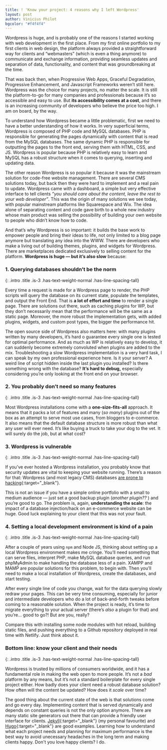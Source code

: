 ```yaml
--- 
title: ! 'Know your project: 4 reasons why I left Wordpress'
layout: post
author: Vinicius Philot
bgcolor: "#f4f4f4"
---
```


Wordpress is huge, and is probably one of the reasons I started working with web development in the first place. From my first online portfolio to my first clients in web design, the platform always provided a straightforward way for clients and “webmasters” (which is even a thing anymore) to communicate and exchange information, providing seamless updates and separation of data, functionality, and content that was groundbreaking at the time.

That was back then, when Progressive Web Apps, Graceful Degradation, Progressive Enhancement, and Javascript Frameworks weren’t still here. Wordpress was the choice for many projects, no matter the scale. It is still the platform-to-go for many companies and professionals because it’s so accessible and easy to use. But **its accessibility comes at a cost**, and there is an increasing community of developers who believe the price too high. I am on board, by the way.

To understand how Wordpress became a little problematic, first we need to have a better understanding of how it works. In very superficial terms, Wordpress is composed of PHP code and MySQL databases. PHP is responsible for generating the pages dynamically with content that is read from the MySQL databases. The same dynamic PHP is responsible for outputting the pages to the front end, serving them with HTML, CSS, and JS. Wordpress is popular because PHP is relatively easy to learn and MySQL has a robust structure when it comes to querying, inserting and updating data.

The other reason Wordpress is so popular it because it was the mainstream solution for code-free website management. There are several CMS solutions today, but back then they were hard to implement and a real pain to update. Wordpress came with a dashboard, a simple but very effective interface to tell clients *”you should care about the content, leave the rest to your web developer”*.  This was the origin of many solutions we see today, with popular mainstream platforms like Squarespace and Wix.  The idea alone of separating content and code gave birth to a whole new industry whose main product was selling the possibility of building your own website to people who didn’t know how to code.

And that’s why Wordpress is so important: it builds the base work to empower people and bring their ideas to life, not only limited to a blog page anymore but translating any idea into the WWW. There are developers who make a living out of building themes, plugins, and widgets for Wordpress. There are marketplaces dedicated exclusively to selling content for the platform. **Wordpress is huge &mdash; but it’s also slow** because:

### 1. Querying databases shouldn’t be the norm
{: .intro .title .is-3 .has-text-weight-normal .has-line-spacing-tall}

Every time a request is made for a Wordpress page to render, the PHP scripts will query the database on its current state, populate the templates, and output the Front End. That is **a lot of effort and time** to render a single page. There are solutions out there, such as caching plugins for WP, but they don’t necessarily mean that the performance will be the same as a static page. Moreover, the more robust the implementation gets, with added plugins, widgets, and custom post types, the bigger the performance hit. 

The open source side of Wordpress also matters here: with many plugins written by many developers, it’s hard o guarantee every single one is tested for optimal performance. And as much as WP is relatively easy to develop, it can suddenly become extremely convoluted when plugins are added to the mix. Troubleshooting a slow Wordpress implementation is a very hard task, I can speak by my own professional experience here. Is it your server? A weird line of script hidden inside the last plugin you installed? Is there something wrong with the database? **It’s hard to debug,** especially considering you’re only looking at the front end on your browser.

### 2. You probably don’t need so many features
{: .intro .title .is-3 .has-text-weight-normal .has-line-spacing-tall}

Most Wordpress installations come with a **one-size-fits-all** approach. It means that it packs a lot of features and many (*so many*) plugins out of the box as an attempt to serve most use cases, from bloggers to e-commerce. It also means that the default database structure is more robust than what any user will ever need. It’s like buying a truck to take your dog to the vet. It will surely do the job, but at what cost? 

### 3. Wordpress is vulnerable
{: .intro .title .is-3 .has-text-weight-normal .has-line-spacing-tall}


If you’ve ever hosted a Wordpress installation, you probably know that security updates are vital to keeping your website running. There’s a reason for that: Wordpress (and most legacy CMS) databases [are prone to hacking](https://www.wpwhitesecurity.com/statistics-70-percent-wordpress-installations-vulnerable/){:target="_blank"}.   

This is not an issue if you have a simple online portfolio with a small to medium audience &mdash; just set a good backup plugin (*another plugin??* ) and you’re good to go. The problem is, again, **understanding the scale**: the impact of a database injection/hack on an e-commerce website can be huge. Good luck explaining to your client that this was not your fault.

### 4. Setting a local development environment is kind of a pain
{: .intro .title .is-3 .has-text-weight-normal .has-line-spacing-tall}

After a couple of years using `npm` and Node JS, thinking about setting up a local Wordpress environment makes me cringe. You’ll need something that can serve files, interpret PHP, make MySQL database queries, and run phpMyAdmin to make handling the database less of a pain. XAMPP and MAMP are popular solutions for this problem, to begin with. Then you’ll need to make a local installation of Wordpress, create the databases, and start testing. 

After every single line of code you change, wait for the data querying slowly redraw your pages. This can be very time consuming, especially for junior and intermediate developers who do a lot of back-and-forth tweaks before coming to a reasonable solution. When the project is ready, it’s time to migrate everything to your actual server (there’s *also* a plugin for that) and you’re… good to go?! But are you, really?

Compare this with installing some node modules with hot reload, building static files, and pushing everything to a Github repository deployed in real time with Netlify. Just think about it.

### Bottom line: know your client and their needs
{: .intro .title .is-3 .has-text-weight-normal .has-line-spacing-tall}

Wordpress is trusted by millions of consumers worldwide, and it has a fundamental role in making the web open to more people. It’s not a *bad* platform by any means, but it’s not a standard boilerplate for every single project either. How badly does your client need a robust database solution? How often will the content be updated? How does it *scale* over time? 

The good thing about the current state of the web is that solutions come and go every day. Implementing content that is served dynamically and depends on constant queries is not the only option anymore. There are many static site generators out there that can provide a friendly user interface for clients. [Jekyll](https://jekyllrb.com/){:target="_blank"} (my personal favourite) and [Hugo](https://gohugo.io/){:target="_blank"} are good examples. Learning how to understand what each project needs and planning for maximum performance is the best way to avoid unecessary headaches in the long term and making clients happy. Don't you love happy clients? I do.
